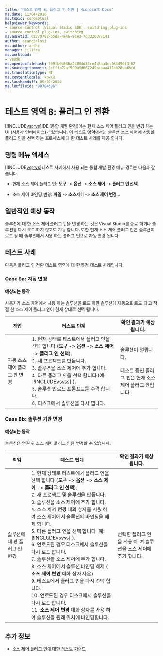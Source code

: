 ```yaml
---
title: '테스트 영역 8: 플러그 인 전환 | Microsoft Docs'
ms.date: 11/04/2016
ms.topic: conceptual
helpviewer_keywords:
- source control [Visual Studio SDK], switching plug-ins
- source control plug-ins, switching
ms.assetid: 01370792-b5da-4e46-9ce2-7dd326587141
author: acangialosi
ms.author: anthc
manager: jillfra
ms.workload:
- vssdk
ms.openlocfilehash: 799fb04936a24004d73ce4c8aa3ec654490f3f62
ms.sourcegitcommit: 6cfffa72af599a9d667249caaaa411bb28ea69fd
ms.translationtype: MT
ms.contentlocale: ko-KR
ms.lasthandoff: 09/02/2020
ms.locfileid: "80704396"
---
```

# <a name="test-area-8-plug-in-switching"></a>테스트 영역 8: 플러그 인 전환
[!INCLUDE[vsprvs](../../code-quality/includes/vsprvs_md.md)]IDE (통합 개발 환경)에는 현재 소스 제어 플러그 인을 변경 하는 UI (사용자 인터페이스)가 있습니다. 이 테스트 영역에서는 솔루션 소스 제어에 사용할 플러그 인을 선택 하는 프로세스에 대 한 테스트 사례를 제공 합니다.

## <a name="command-menu-access"></a>명령 메뉴 액세스
 [!INCLUDE[vsprvs](../../code-quality/includes/vsprvs_md.md)]테스트 사례에서 사용 되는 통합 개발 환경 메뉴 경로는 다음과 같습니다.

- 현재 소스 제어 플러그 인: **도구**  ->  **옵션**  ->  **소스 제어**  ->  **플러그 인 선택**.

- 소스 제어 바인딩 변경: **파일**  ->  **소스**제어  ->  **소스 제어 변경**...

## <a name="common-expected-behavior"></a>일반적인 예상 동작
 솔루션에 대 한 소스 제어 플러그 인을 변경 하는 것은 Visual Studio를 종료 하거나 솔루션을 다시 로드 하지 않고도 가능 합니다. 또한 현재 소스 제어 플러그 인은 솔루션이 로드 될 때 솔루션에서 사용 하는 플러그 인으로 자동 변경 됩니다.

## <a name="test-cases"></a>테스트 사례
 다음은 플러그 인 전환 테스트 영역에 대 한 특정 테스트 사례입니다.

### <a name="case-8a-automatic-change"></a>Case 8a: 자동 변경

#### <a name="expected-behavior"></a>예상되는 동작
 사용자가 소스 제어에서 사용 하는 솔루션을 로드 하면 솔루션이 자동으로 로드 되 고 적절 한 소스 제어 플러그 인이 현재 상태로 선택 됩니다.

| 작업 | 테스트 단계 | 확인 결과가 예상 됩니다. |
| - | - | - |
| 자동 소스 제어 플러그 인 변경 | 1. 현재 상태로 테스트에서 플러그 인을 선택 합니다 (**도구**  ->  **옵션**  ->  **소스 제어**  ->  **플러그 인 선택**).<br />2. 새 프로젝트를 만듭니다.<br />3. 솔루션을 소스 제어에 추가 합니다.<br />4. 다른 플러그 인을 선택 합니다 (예: [!INCLUDE[vsvss](../../extensibility/includes/vsvss_md.md)] ).<br />5. 솔루션 언로드 프롬프트를 수락 합니다.<br />6. 디스크에서 솔루션을 다시 엽니다. | 솔루션이 열립니다.<br /><br /> 테스트 중인 플러그 인은 현재 소스 제어 플러그 인입니다. |

### <a name="case-8b-solution-based-change"></a>Case 8b: 솔루션 기반 변경

#### <a name="expected-behavior"></a>예상되는 동작
 솔루션은 연결 된 소스 제어 플러그 인을 변경할 수 있습니다.

| 작업 | 테스트 단계 | 확인 결과가 예상 됩니다. |
|----------------------------------| - | - |
| 솔루션에 대 한 플러그 인 변경 | 1. 현재 상태로 테스트에서 플러그 인을 선택 합니다 (**도구**  ->  **옵션**  ->  **소스 제어**  ->  **플러그 인 선택**).<br />2. 새 프로젝트 및 솔루션을 만듭니다.<br />3. 솔루션을 소스 제어에 추가 합니다.<br />4. 소스 제어 **변경** 대화 상자를 사용 하 여 소스 제어에서 솔루션의 바인딩을 해제 합니다.<br />5. 다른 플러그 인을 선택 합니다 (예: [!INCLUDE[vsvss](../../extensibility/includes/vsvss_md.md)] ).<br />6. 언로드된 경우 디스크에서 솔루션을 다시 로드 합니다.<br />7. 솔루션을 소스 제어에 추가 합니다.<br />8. 소스 제어에서 솔루션 바인딩 해제 ( **소스 제어 변경** 대화 상자 사용)<br />9. 테스트에서 플러그 인을 다시 선택 합니다.<br />10. 언로드된 경우 디스크에서 솔루션을 다시 로드 합니다.<br />11. **소스 제어 변경** 대화 상자를 사용 하 여 솔루션을 원래 위치에 바인딩합니다. | 선택한 플러그 인을 사용 하 여 솔루션을 소스 제어에 추가 합니다. |

## <a name="see-also"></a>추가 정보
- [소스 제어 플러그 인에 대한 테스트 가이드](../../extensibility/internals/test-guide-for-source-control-plug-ins.md)
